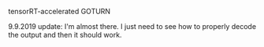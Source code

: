 tensorRT-accelerated GOTURN

9.9.2019 update: I'm almost there. I just need to see how to properly decode the output and then it should work.
